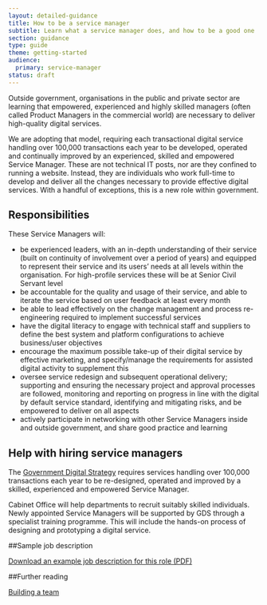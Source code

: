 ```yaml
---
layout: detailed-guidance
title: How to be a service manager
subtitle: Learn what a service manager does, and how to be a good one
section: guidance
type: guide
theme: getting-started
audience:
  primary: service-manager
status: draft
---
```


Outside government, organisations in the public and private sector are learning that empowered, experienced and highly skilled managers (often called Product Managers in the commercial world) are necessary to deliver high-quality digital services.

We are adopting that model, requiring each transactional digital service handling over 100,000 transactions each year to be developed, operated and continually improved by an experienced, skilled and empowered Service Manager. These are not technical IT posts, nor are they confined to running a website. Instead, they are individuals who work full-time to develop and deliver all the changes necessary to provide effective digital services. With a handful of exceptions, this is a new role within government.

## Responsibilities

These Service Managers will:

* be experienced leaders, with an in-depth understanding of their service (built on continuity of involvement over a period of years) and equipped to represent their service and its users’ needs at all levels within the organisation. For high-profile services these will be at Senior Civil Servant level
* be accountable for the quality and usage of their service, and able to iterate the service based on user feedback at least every month
* be able to lead effectively on the change management and process re-engineering required to implement successful services
* have the digital literacy to engage with technical staff and suppliers to define the best system and platform configurations to achieve business/user objectives
* encourage the maximum possible take-up of their digital service by effective marketing, and specify/manage the requirements for assisted digital activity to supplement this
* oversee service redesign and subsequent operational delivery; supporting and ensuring the necessary project and approval processes are followed, monitoring and reporting on progress in line with the digital by default service standard, identifying and mitigating risks, and be empowered to deliver on all aspects
* actively participate in networking with other Service Managers inside and outside government, and share good practice and learning

## Help with hiring service managers

The [Government Digital Strategy](http://publications.cabinetoffice.gov.uk/digital/strategy/) requires services handling over 100,000 transactions each year to be re-designed, operated and improved by a skilled, experienced and empowered Service Manager.

Cabinet Office will help departments to recruit suitably skilled individuals. Newly appointed Service Managers will be supported by GDS through a specialist training programme. This will include the hands-on process of designing and prototyping a digital service.

##Sample job description

[Download an example job description for this role (PDF)](/assets/documents/service-manager-job-description.pdf)

##Further reading

[Building a team](/the-team)

